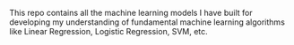 This repo contains all the machine learning models I have built for 
developing my understanding of fundamental machine learning algorithms 
like Linear Regression, Logistic Regression, SVM, etc.
 
